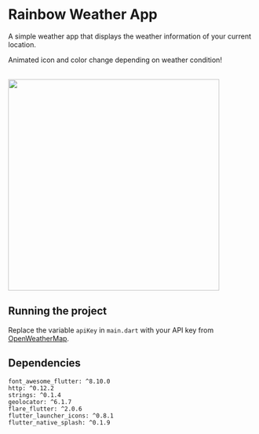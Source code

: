 # Rainbow Weather App

A simple weather app that displays the weather information of your current location.

Animated icon and color change depending on weather condition!

<br>
<img src="https://gitlab.com/fwrhine/rainbow-weather-app/-/raw/master/images/rainbow_weather.gif" height="430" />

## Running the project

Replace the variable `apiKey` in `main.dart` with your API key from [OpenWeatherMap](https://openweathermap.org/).

## Dependencies
```
font_awesome_flutter: ^8.10.0
http: ^0.12.2
strings: ^0.1.4
geolocator: ^6.1.7
flare_flutter: ^2.0.6
flutter_launcher_icons: ^0.8.1
flutter_native_splash: ^0.1.9
```